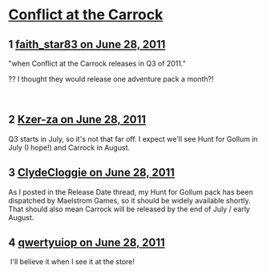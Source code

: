 # [Conflict at the Carrock](https://community.fantasyflightgames.com/topic/49168-conflict-at-the-carrock/)

## 1 [faith_star83 on June 28, 2011](https://community.fantasyflightgames.com/topic/49168-conflict-at-the-carrock/?do=findComment&comment=492137)

"when Conflict at the Carrock releases in Q3 of 2011."

?? I thought they would release one adventure pack a month?!

 

## 2 [Kzer-za on June 28, 2011](https://community.fantasyflightgames.com/topic/49168-conflict-at-the-carrock/?do=findComment&comment=492141)

Q3 starts in July, so it's not that far off. I expect we'll see Hunt for Gollum in July (I hope!) and Carrock in August.

## 3 [ClydeCloggie on June 28, 2011](https://community.fantasyflightgames.com/topic/49168-conflict-at-the-carrock/?do=findComment&comment=492305)

As I posted in the Release Date thread, my Hunt for Gollum pack has been dispatched by Maelstrom Games, so it should be widely available shortly. That should also mean Carrock will be released by the end of July / early August.

## 4 [qwertyuiop on June 28, 2011](https://community.fantasyflightgames.com/topic/49168-conflict-at-the-carrock/?do=findComment&comment=492478)

 I'll believe it when I see it at the store!

